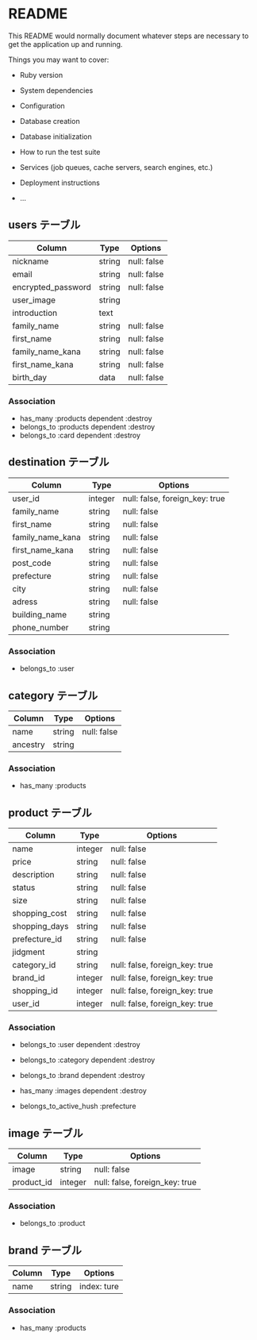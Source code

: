 # README

This README would normally document whatever steps are necessary to get the
application up and running.

Things you may want to cover:

* Ruby version

* System dependencies

* Configuration

* Database creation

* Database initialization

* How to run the test suite

* Services (job queues, cache servers, search engines, etc.)

* Deployment instructions

* ...

## users テーブル

| Column             | Type    | Options        |
| ------------------ | ------- | -------------- |
| nickname           | string  | null: false    |
| email              | string  | null: false    |
| encrypted_password | string  | null: false    |
| user_image         | string  |                |
| introduction       | text    |                |
| family_name        | string  | null: false    |
| first_name         | string  | null: false    |
| family_name_kana   | string  | null: false    |
| first_name_kana    | string  | null: false    |
| birth_day          | data    | null: false    |

### Association
- has_many :products dependent :destroy
- belongs_to :products dependent :destroy
- belongs_to :card dependent :destroy


## destination テーブル

| Column             | Type       | Options                        |
| ------------------ | ---------- | -------------------------------|
| user_id            | integer    | null: false, foreign_key: true |
| family_name        | string     | null: false                    |
| first_name         | string     | null: false                    |
| family_name_kana   | string     | null: false                    |
| first_name_kana    | string     | null: false                    |
| post_code          | string     | null: false                    |
| prefecture         | string     | null: false                    | 
| city               | string     | null: false                    |
| adress             | string     | null: false                    |
| building_name      | string     |                                |
| phone_number       | string     |                                |

### Association
- belongs_to :user


## category テーブル

| Column        | Type       | Options           |
| ------------- | ---------- | ----------------- |
| name          | string     | null: false       |
| ancestry      | string     |                   |

### Association
- has_many :products

## product テーブル

| Column          | Type       | Options                        |
| --------------- | ---------- | -------------------------------|
| name            | integer    | null: false                    |
| price           | string     | null: false                    |
| description     | string     | null: false                    |
| status          | string     | null: false                    |
| size            | string     | null: false                    |
| shopping_cost   | string     | null: false                    |
| shopping_days   | string     | null: false                    | 
| prefecture_id   | string     | null: false                    |
| jidgment        | string     |                                |
| category_id     | string     |null: false, foreign_key: true  |
| brand_id        | integer    |null: false, foreign_key: true  |
| shopping_id     | integer    |null: false, foreign_key: true  |
| user_id         | integer    |null: false, foreign_key: true  |

### Association
- belongs_to :user dependent :destroy
- belongs_to :category dependent :destroy
- belongs_to :brand dependent :destroy
- has_many :images dependent :destroy

- belongs_to_active_hush :prefecture


## image テーブル

| Column        | Type       | Options                       |
| ------------- | ---------- | ----------------------------- |
| image         | string     | null: false                   |
| product_id    | integer    |null: false, foreign_key: true |

### Association
- belongs_to :product

## brand テーブル

| Column        | Type       | Options          |
| ------------- | ---------- | ---------------- |
| name          | string     | index: ture      |

### Association
- has_many :products